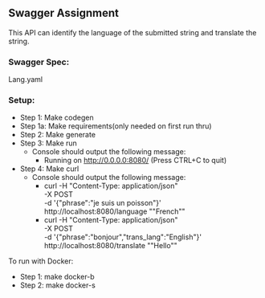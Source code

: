 ## Swagger Assignment
This API can identify the language of the submitted string and translate the string.
 
 ### Swagger Spec:
  Lang.yaml
 
 ### Setup:
  
  - Step 1: Make codegen
  - Step 1a: Make requirements(only needed on first run thru)
  - Step 2: Make generate
  - Step 3: Make run
    - Console should output the following message:
      * Running on http://0.0.0.0:8080/ (Press CTRL+C to quit)
  - Step 4: Make curl
    - Console should output the following message:
       * curl -H "Content-Type: application/json" \
        -X POST \
        -d '{"phrase":"je suis un poisson"}' \
        http\://localhost\:8080/language
      "\"French\""
       * curl -H "Content-Type: application/json" \
        -X POST \
        -d '{"phrase":"bonjour","trans_lang":"English"}' \
        http\://localhost\:8080/translate
      "\"Hello\""

  To run with Docker:
   - Step 1: make docker-b
   - Step 2: make docker-s
